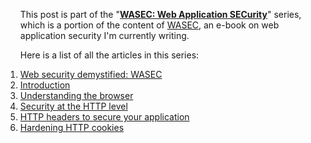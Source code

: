 <ol class="aseries">
	<p>This post is part of the "<strong><a href="/categories/wasec/">WASEC: Web Application SECurity</a></strong>" series, which is a portion of the content of <a href="https://leanpub.com/wasec">WASEC</a>, an e-book on web application security I'm currently writing.</p>
	<p>Here is a list of all the articles in this series:</p>
	<li>
		<a href="/web-security-demistified/">Web security demystified: WASEC</a>
	</li>
	<li>
		<a href="/introduction-to-web-application-security/">Introduction</a>
	</li>
	<li>
		<a href="/wasec-understanding-the-browser/">Understanding the browser</a>
	</li>
	<li>
		<a href="/security-https-perspective/">Security at the HTTP level</a>
	</li>
	<li>
		<a href="/secure-your-web-application-with-these-http-headers/">HTTP headers to secure your application</a>
	</li>
	<li>
		<a href="/security-hardening-http-cookies/">Hardening HTTP cookies</a>
	</li>
</ol>

